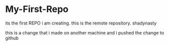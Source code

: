 # My-First-Repo
its the first REPO i am creating. this is the remote repository. shadynasty

this is a change that i made on another machine and i pushed the change to github
